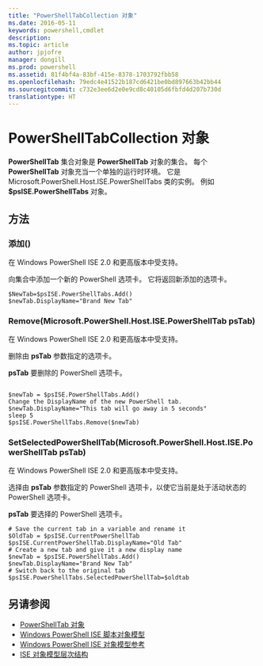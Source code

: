 ```yaml
---
title: "PowerShellTabCollection 对象"
ms.date: 2016-05-11
keywords: powershell,cmdlet
description: 
ms.topic: article
author: jpjofre
manager: dongill
ms.prod: powershell
ms.assetid: 81f4bf4a-83bf-415e-8378-1703792fbb58
ms.openlocfilehash: 79edc4e41522b187cd6421be0bd897663b42bb44
ms.sourcegitcommit: c732e3ee6d2e0e9cd8c40105d6fbfd4d207b730d
translationtype: HT
---
```

# <a name="the-powershelltabcollection-object"></a>PowerShellTabCollection 对象
  **PowerShellTab** 集合对象是 **PowerShellTab** 对象的集合。 每个 **PowerShellTab** 对象充当一个单独的运行时环境。 它是 Microsoft.PowerShell.Host.ISE.PowerShellTabs 类的实例。 例如 **$psISE.PowerShellTabs** 对象。

## <a name="methods"></a>方法

### <a name="add"></a>添加\(\)
  在 Windows PowerShell ISE 2.0 和更高版本中受支持。 

 向集合中添加一个新的 PowerShell 选项卡。 它将返回新添加的选项卡。

```
$NewTab=$psISE.PowerShellTabs.Add()
$newTab.DisplayName="Brand New Tab"
```

### <a name="removemicrosoftpowershellhostisepowershelltab-pstab"></a>Remove\(Microsoft.PowerShell.Host.ISE.PowerShellTab psTab\)
  在 Windows PowerShell ISE 2.0 和更高版本中受支持。 

 删除由 **psTab** 参数指定的选项卡。

 **psTab**
要删除的 PowerShell 选项卡。

```

$newTab = $psISE.PowerShellTabs.Add()
Change the DisplayName of the new PowerShell tab. 
$newTab.DisplayName="This tab will go away in 5 seconds" 
sleep 5 
$psISE.PowerShellTabs.Remove($newTab)
```

### <a name="setselectedpowershelltabmicrosoftpowershellhostisepowershelltab-pstab"></a>SetSelectedPowerShellTab\(Microsoft.PowerShell.Host.ISE.PowerShellTab psTab\)
  在 Windows PowerShell ISE 2.0 和更高版本中受支持。 

 选择由 **psTab** 参数指定的 PowerShell 选项卡，以使它当前是处于活动状态的 PowerShell 选项卡。

 **psTab**
要选择的 PowerShell 选项卡。

```
# Save the current tab in a variable and rename it
$OldTab = $psISE.CurrentPowerShellTab
$psISE.CurrentPowerShellTab.DisplayName="Old Tab"
# Create a new tab and give it a new display name
$newTab = $psISE.PowerShellTabs.Add()
$newTab.DisplayName="Brand New Tab" 
# Switch back to the original tab
$psISE.PowerShellTabs.SelectedPowerShellTab=$oldtab
```

## <a name="see-also"></a>另请参阅
- [PowerShellTab 对象](The-PowerShellTab-Object.md) 
- [Windows PowerShell ISE 脚本对象模型](../ise/The-Windows-PowerShell-ISE-Scripting-Object-Model.md) 
- [Windows PowerShell ISE 对象模型参考](../ise/Windows-PowerShell-ISE-Object-Model-Reference.md) 
- [ISE 对象模型层次结构](../ise/The-ISE-Object-Model-Hierarchy.md)

  
